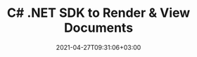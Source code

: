 ---
############################# Static ############################
layout: "product"
date: 2021-04-27T09:31:06+03:00
draft: false

product: "Viewer"
product_tag: "viewer"
platform: ".NET"
platform_tag: "net"

############################# Head ############################
head_title: ".NET Document Viewing Cloud SDK | Render PDF Word Excel Visio HTML"
head_description: ".NET document viewer Cloud SDK & REST APIs. Render 80+ file formats (PDF, Word, Excel, PPTX, Visio, Outlook) as images, HTML or PDF."

############################# Header ############################
title: "C# .NET SDK to Render & View Documents"
description: "REST API to build seamless document viewer .NET applications. Accurately render a wide range of file formats as images, HTML or PDF.‎"
button:
    enable: true

############################# SubMenu ############################
submenu:
    enable: true
    
    left:
        img_alt: "GroupDocs.Viewer Cloud SDK for .NET"
        image: "https://www.groupdocs.cloud/templates/groupdocscloud/images/sdk/272x272/groupdocs_viewer-for-net.png"
        product: "GroupDocs.Viewer"
        platform: "cURL"

    middle:
        button:
            # button loop
            - link: "#overview"
              text: "Overview"

            # button loop
            - link: "#features"
              text: "Features"

            

            # button loop
            - link: "https://docs.groupdocs.cloud/viewer/release-notes/"
              text: "Release Notes"

            # button loop
            - link: "https://purchase.groupdocs.cloud/pricing"
              text: "Pricing"

    right:
        link_download: "https://github.com/groupdocs-viewer-cloud/groupdocs-viewer-cloud-dotnet"
        link_learn: "https://docs.groupdocs.cloud/viewer/"
        link_buy: "https://docs.groupdocs.cloud/viewer/"

############################# Overview ############################
overview:
    enable: true
    content: |
      GroupDocs.Viewer SDK for .NET has been developed to help you quickly get started with our Document Viewer Cloud API. The SDK helps by providing a higher level of abstraction so that you don't need to know the details pertaining to handle the HTTP requests and responses of the REST APIs.

      Using the .NET SDK, you can utilize all the features of the API and can seamlessly enhance your application with the capability to render a variety of the industry-standard document formats. The SDK allows viewing a specific document in HTML, image, PDF or its original format with the flexibility to render the whole document, page by page or custom range of pages.
    tabs:
      enable: true     
      
      ## TAB ONE ##
      tab_one:
        description: |
          GroupDocs.Viewer Cloud SDK for .NET only requires .NET Framework.

        
        right:
          enable: true
          icon: "fas fa-cubes"
          title: ".NET Framework"
          content: |
            
      
      ## TAB TWO ##
      tab_two:
        description: |
          GroupDocs.Viewer Cloud for cURL supports a number of document formats.

        left:
          enable: true
          table:
            # table loop
            - title: "Microsoft Office"
              content: |
                * **Word:** DOC, DOCX, DOCM, DOT, DOTX, DOTM
                * **Excel:** XLS, XLSX, XLSM, XLSB, XLTX, XLTM
                * **PowerPoint:**  PPT, PPTX, PPS, PPSX, PPSM, PPTM, POTX, POTM
                * **Visio:** VSD, VSDX, VSDM, VST, VSTX, VSTM, VSS, VSSX, VSSM, VDX, VSX, VTX, VDW
                * **Project:** MPP, MPT
                * **Outlook:** MSG, EML, PST, OST
                * **OneNote:** ONE

            

        right:
          enable: true
          table:
            # table loop
            - title: "Images, Graphics & Diagrams"
              content: |
                * **OpenDocument:** ODT, OTT, ODS, OTS, ODP, OTP, ODG
                * **Fixed Layout:** PDF, XPS
                * **eBook:** EPUB, MOBI
                * **Image Files:** BMP, GIF, ICO, JPG, JPEG, PNG, PSD, SVG, TIF, TIFF, Webp, DjVu, DNG, DCM (DICOM)
                * **JPEG2000:** JP2, J2C, J2K, JPF, JPX, JPM
                * **CAD:** DGN, DWF, DWG, DXF, IFC, STL
                * **Markup:** HTML, MHT, MHTML, XML
                * **Metafile:** WMF, EMF, CGM
                * **Apple Mail:** EMLX
                * **PostScript:** PS, EPS
                * **Other:** RTF, TXT, TEX, CSV, TSV, PCL
                
      ## TAB THREE ##
      tab_three:
        description: |
          If you do not want to use any of our SDKs or the required SDK is not available at the moment, you can still easily get started with GroupDocs.Viewer REST API while using your favorite language & platform.
        
        left:
          enable: true
          table:
            # table loop
            - icon: "fab fa-windows"
              title: "Operating Systems"
              content: |
                * Microsoft Windows Desktop
                * Microsoft Windows Server
                * Linux
                * MacOS

            # table loop
            - icon: "fas fa-code"
              title: "Supported Frameworks"
              content: |
                * Java 7 (1.7) and above

        right:
          enable: true
          table:
            # table loop
            - icon: "fas fa-cogs"
              title: "Development Environments"
              content: |
                * NetBeans
                * IntelliJ IDEA
                * Eclipse
            # table loop
            - icon: "fas fa-tools"
              title: "Build Automation Tool"
              content: |
                * Maven

############################# Features ############################
features:
    enable: true
    title: "Advanced Document Viewer REST API Features"

    feature:
      # feature loop
      - icon: "fab fa-html5"
        content: "Render documents as HTML5"

      # feature loop
      - icon: "fas fa-images"
        content: "Render documents as Image"

      # feature loop
      - icon: "fas fa-file-alt"
        content: "Rotate, reorder & watermark pages"
      
      # feature loop
      - icon: "fas fa-file-pdf"
        content: "Render documents as PDF"

      # feature loop
      - icon: "fas fa-paperclip"
        content: "Render document attachments"

      # feature loop
      - icon: "fas fa-lock"
        content: "APIs are secured and require authentication"

     

      

    more_feature:
      # more_feature_loop
      - title: "An Easy SDK for Developers Who Want to Save Time"
        content: |
          Using the GroupDocs Cloud APIs is quite simple as there is nothing to install. Simply create an account at GroupDocs Cloud and get your application information. Once you have the App SID & key, you are ready to give the GroupDocs Cloud REST APIs a try. The SDKs have been developed to facilitate the developers and to let them get started with our APIs real fast.
      # more_feature_loop
      - title: "Explore the Options for Document Presentation"
        content: |
          The cloud-based viewer API has the ability to display different document formats quickly, with just a few lines of code. Using the SDK for .NET you can use all these features of the API and render documents as PDF, HTML or images.
        
          Render the document with HTML view options - C#
          
          ```cs
          //Get your App SID, App Key and Storage Name at https://dashboard.groupdocs.cloud (free registration is required).
            var configuration = new Configuration(appSID, appKey);
            var apiInstance = new ViewerApi(configuration);
            var viewOptions = new ViewOptions()
            {
                FileInfo = new FileInfo()
                {
                    FilePath = "documents/doc.dwf",
                    Password = "",
                    StorageName = "Storage Name"
                },
                RenderOptions = new HtmlOptions()
                {
                    ExternalResources = true
                }
            };
            var request = new CreateViewRequest(viewOptions);
            var response = apiInstance.CreateView(request
          ```
      # more_feature_loop
      - title: "Flexible Rendering of Documents"
        content: "GroupDocs.Viewer is a powerful document viewer REST API that allows you to display various document formats in your applications. It allows document rendering for the whole document, page by page or custom range of pages."

      # more_feature_loop
      - title: "Security and Authentication"
        content: "The GroupDocs.Viewer Cloud API is secure and requires authentication. Users need to register at GroupDocs Cloud and get App SID and App Key. Authentication requests require a signature and AppSID query parameters or OAuth 2.0 authorization header."

############################# Support ############################
support:
    enable: true

############################# Solutions ############################
solutions:
    enable: true
    title: "GroupDocs.Viewer Cloud also offers individual document rendering SDKs for other popular languages as listed below:"

    solution:
        # solution loop
        - img_alt: "GroupDocs.Viewer Cloud SDK for cURL"
          image: "https://www.groupdocs.cloud/templates/groupdocscloud/images/sdk/272x272/groupdocs_viewer-for-curl.png"
          product: "GroupDocs.Viewer"
          platform: "cURL"
          link: "/viewer/curl/"

        # solution loop
        - img_alt: "GroupDocs.Viewer Cloud SDK for .NET"
          image: "https://www.groupdocs.cloud/templates/groupdocscloud/images/sdk/272x272/groupdocs_viewer-for-net.png"
          product: "GroupDocs.Viewer"
          platform: ".NET"
          link: "/viewer/net/"

        # solution loop
        - img_alt: "GroupDocs.Viewer Cloud SDK for Java"
          image: "https://www.groupdocs.cloud/templates/groupdocscloud/images/sdk/272x272/groupdocs_viewer-for-java.png"
          product: "GroupDocs.Viewer"
          platform: "Java"
          link: "/viewer/java/"

        # solution loop
        - img_alt: "GroupDocs.Viewer Cloud SDK for PHP"
          image: "https://www.groupdocs.cloud/templates/groupdocscloud/images/sdk/272x272/groupdocs_viewer-for-php.png"
          product: "GroupDocs.Viewer"
          platform: "PHP"
          link: "/viewer/php/"

        # solution loop
        - img_alt: "GroupDocs.Viewer Cloud SDK for Python"
          image: "https://www.groupdocs.cloud/templates/groupdocscloud/images/sdk/272x272/groupdocs_viewer-for-python.png"
          product: "GroupDocs.Viewer"
          platform: "Python"
          link: "/viewer/python/"

        # solution loop
        - img_alt: "GroupDocs.Viewer Cloud SDK for Ruby"
          image: "https://www.groupdocs.cloud/templates/groupdocscloud/images/sdk/272x272/groupdocs_viewer-for-ruby.png"
          product: "GroupDocs.Viewer"
          platform: "Ruby"
          link: "/viewer/ruby/"

        # solution loop
        - img_alt: "GroupDocs.Viewer Cloud SDK for Node.js"
          image: "https://www.groupdocs.cloud/templates/groupdocscloud/images/sdk/272x272/groupdocs_viewer-for-node.png"
          product: "GroupDocs.Viewer"
          platform: "Node.js"
          link: "/viewer/nodejs/"

        # solution loop
        - img_alt: "GroupDocs.Viewer Cloud SDK for Android"
          image: "https://www.groupdocs.cloud/templates/groupdocscloud/images/sdk/272x272/groupdocs_viewer-for-android.png"
          product: "GroupDocs.Viewer"
          platform: "Android"
          link: "/viewer/android/"
    

############################# Back to top ###############################
back_to_top:
  enable: true
---